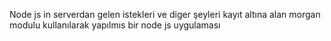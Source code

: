 Node js in   serverdan gelen istekleri ve diger şeyleri kayıt altına alan morgan modulu kullanılarak yapılmıs bir node js uygulaması
